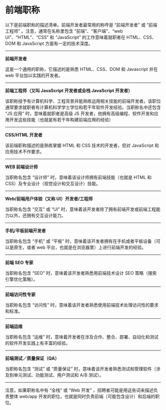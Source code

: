 # 前端职称

以下是前端职称的描述清单。前端开发者最常用的称呼是 “前端开发者” 或 “前端工程师” 。注意，通常在名称里包含 “前端”、“客户端”、“web UI”、“HTML”、“CSS” 和 “JavaScript” 的工作意味着就职者在 HTML、CSS、DOM 和 JavaScript 方面有一定的技术深度。

***

**前端开发者**

这是一个通用的职称，它描述的是熟悉 HTML、CSS、DOM 和 Javascript 并在 web 平台加以实践的开发者。

***

**前端工程师（又叫 JavaScript 开发者或全栈 JavaScript 开发者）**

该职称授予有计算机科学、工程背景并能熟练运用相关技能的前端开发者。该职位通常要求就职者有计算机科学学士学位和若干年软件开发经验。当职称名中还包含 “JS 应用” 时，意味着就职者是高级 JS 开发者，他拥有高级编程、软件开发和应用开发这些技能（也就是有若干年构建前端应用的经验）

***

**CSS/HTML 开发者**

该前端职称描述的是熟练掌握 HTML 和 CSS 技术的开发者，但对 JavaScript 和应用技术不作要求。

***

**WEB 前端设计师**

当职称名包含 “设计师” 时，意味着该设计师拥有前端技能（也就是 HTML 和 CSS）及专业设计（视觉设计和交互设计）技能。

***

**Web/前端用户体验（又称 UI）开发者/工程师**

当职称名包含 “交互” 或 “UI” 时，意味着该开发者除了拥有前端开发或前端工程能力以外，还拥有交互设计能力。

***

**手机/平板前端开发者**

当职称名包含 “手机” 或 “平板” 时，意味着该开发者拥有在手机或者平板设备（可以是原生，或者 web 平台，也就是在浏览器里）上进行前端开发的经验。

***

**前端 SEO 专家**

当职称名包含 “SEO” 时，意味着该开发者熟悉用前端技术设计 SEO 策略（搜索引擎优化策略）。

***

**前端访问性专家**

当职称名包含 “访问性” 时，意味着该开发者熟悉使用前端技术处理访问性的要求和标准。

***

**前端运维**

当职称名包含 “运维” 时，意味着开发者在涉及合作、整合、部署、自动化和测试的软件开发实践上有丰富的经验。

***

**前端测试／质量保证（QA）**

当职称名包含 “测试” 或 “质量保证” 时，意味着该开发者熟悉测试和管理软件（涉及到单元测试、功能测试、用户测试和 A/B 测试）。

***

注意，如果职称名中有 “全栈” 或 “Web 开发” ，招聘者可能是用这些词来描述负责整体 web/app 开发的职位，也就是同时负责前端（可能包含设计）和后端的职位。

